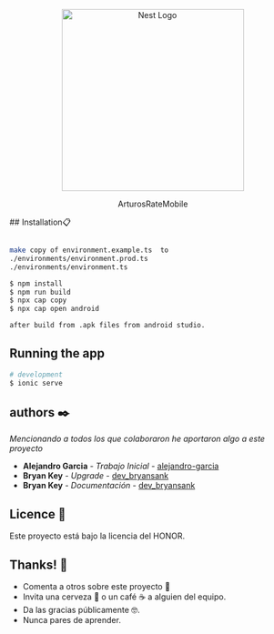 <p align="center">
  <a href="https://ionicframework.com/" target="blank"><img src="https://upload.wikimedia.org/wikipedia/commons/thumb/d/d1/Ionic_Logo.svg/1280px-Ionic_Logo.svg.png" width="320" alt="Nest Logo" /></a>
</p>

<p align="center">
    ArturosRateMobile
</p>
## Installation📋

```bash

make copy of environment.example.ts  to 
./environments/environment.prod.ts 
./environments/environment.ts

$ npm install
$ npm run build
$ npx cap copy 
$ npx cap open android

after build from .apk files from android studio.
```

## Running the app

```bash
# development
$ ionic serve
```

## authors ✒️

_Mencionando a todos los que colaboraron he aportaron algo a este proyecto_

* **Alejandro Garcia** - *Trabajo Inicial* - [alejandro-garcia](https://github.com/alejandro-garcia)
* **Bryan Key** - *Upgrade* - [dev_bryansank](https://github.com/bryansank)
* **Bryan Key** - *Documentación* - [dev_bryansank](https://github.com/bryansank) 

## Licence 📄

Este proyecto está bajo la licencia del HONOR.

## Thanks! 🎁

* Comenta a otros sobre este proyecto 📢
* Invita una cerveza 🍺 o un café ☕ a alguien del equipo. 
* Da las gracias públicamente 🤓.
* Nunca pares de aprender.